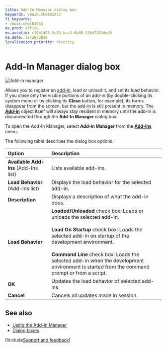 ```yaml
---
title: Add-In Manager dialog box
keywords: vbui6.chm181033
f1_keywords:
- vbui6.chm181033
ms.prod: office
ms.assetid: c19b1493-5c13-bcc3-6b45-136d7313ded5
ms.date: 11/26/2018
localization_priority: Priority
---
```



# Add-In Manager dialog box

![Add-in manager](../../../images/va5lxy1_ZA01201779.gif)

Allows you to register an [add-in](../../Glossary/vbe-glossary.md#add-in), load or unload it, and set its load behavior. If you close only the visible portions of an add-in (by double-clicking its system menu or by clicking its **Close** button, for example), its forms disappear from the screen, but the add-in is still present in memory. The **[Add-in](../visual-basic-add-in-model/objects-visual-basic-add-in-model.md#addin)** object itself will always stay resident in memory until the add-in is disconnected through the **Add-In Manager** dialog box.

To open the Add-In Manager, select **Add-In Manager** from the **[Add-Ins](add-ins-menu.md)** menu.

The following table describes the dialog box options.

|Option|Description|
|:-----|:----------|
|**Available Add-Ins** (Add-Ins list)|Lists available add-ins.|
|**Load Behavior** (Add-Ins list)|Displays the load behavior for the selected add-in.|
|**Description**|Displays a description of what the add-in does.|
|**Load Behavior**|**Loaded/Unloaded** check box: Loads or unloads the selected add-in.<br/><br/>**Load On Startup** check box: Loads the selected add-in on startup of the development environment.<br/><br/>**Command Line** check box: Loads the selected add-in when the development environment is started from the command prompt or from a script.|
|**OK**|Updates the load behavior of selected add-ins.|
|**Cancel**|Cancels all updates made in session.|


## See also

- [Using the Add-In Manager](../../concepts/getting-started/using-the-add-in-manager.md)
- [Dialog boxes](../dialog-boxes.md)

[!include[Support and feedback](~/includes/feedback-boilerplate.md)]